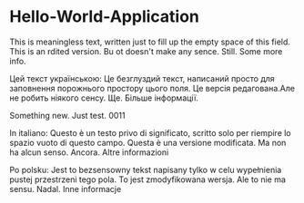 # Hello-World-Application
This is meaningless text, written just to fill up the empty space of this field. This is an rdited version. Bu ot doesn't make any sence. Still. Some more info.


Цей текст українською:
Це безглуздий текст, написаний просто для заповнення порожнього простору цього поля. Це версія редагована.Але не робить ніякого сенсу. Ще. Більше інформації.

Something new. Just test.
0011

In italiano:
Questo è un testo privo di significato, scritto solo per riempire lo spazio vuoto di questo campo. Questa è una versione modificata. Ma non ha alcun senso. Ancora. Altre informazioni


Po polsku:
Jest to bezsensowny tekst napisany tylko w celu wypełnienia pustej przestrzeni tego pola. To jest zmodyfikowana wersja. Ale to nie ma sensu. Nadal. Inne informacje

